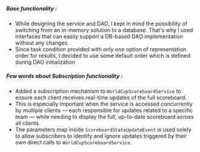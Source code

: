 ##### Base functionality :
* While designing the service and DAO, I kept in mind the possibility of switching from an in-memory solution to a database. That's why I used interfaces that can easily support a DB-based DAO implementation without any changes.
* Since task condition provided with only one option of representation order for results, I decided to use some default order which is defined during DAO initialization

##### Few words about Subscription functionality :
* Added a subscription mechanism to `WorldCupScoreboardService` to ensure each client receives real-time updates of the full scoreboard.
* This is especially important when the service is accessed concurrently by multiple clients — each responsible for updates related to a specific team — while needing to display the full, up-to-date scoreboard across all clients.
* The parameters map inside `ScoreboardStateUpdateEvent` is used solely to allow subscribers to identify and ignore updates triggered by their own direct calls to `WorldCupScoreboardService`.